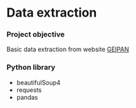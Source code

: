 # Data extraction

### Project objective
Basic data extraction from website [GEIPAN](https://www.cnes-geipan.fr/)

### Python library
* beautifulSoup4
* requests
* pandas
